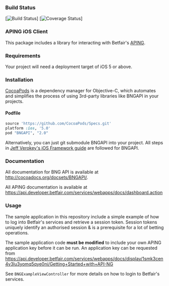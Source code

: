### Build Status

[![Build Status](https://travis-ci.org/betfair/aping-ios-sdk.svg?branch=master)]
[![Coverage Status](https://img.shields.io/coveralls/betfair/aping-ios-sdk.svg)]

### APING iOS Client

This package includes a library for interacting with Betfair's [APING](https://api.developer.betfair.com/services/webapps/docs/display/1smk3cen4v3lu3yomq5qye0ni/API-NG+Overview).

### Requirements

Your project will need a deployment target of iOS 5 or above.

### Installation

[CocoaPods](http://cocoapods.org) is a dependency manager for Objective-C, which automates and simplifies the process of using 3rd-party libraries like BNGAPI in your projects.

#### Podfile

```ruby
source 'https://github.com/CocoaPods/Specs.git'
platform :ios, '5.0'
pod "BNGAPI", "2.0"
```

Alternatively, you can just git submodule BNGAPI into your project. All steps in [Jeff Verokey's iOS Framework guide](https://github.com/jverkoey/iOS-Framework) are followed for BNGAPI.

### Documentation

All documentation for BNG API is available at http://cocoadocs.org/docsets/BNGAPI/.

All APING documentation is available at https://api.developer.betfair.com/services/webapps/docs/dashboard.action

### Usage

The sample application in this repository include a simple example of how to log into Betfair's services and retrieve a session token. Session tokens uniquely identify an authorised session & is a prerequisite for a lot of betting operations.

The sample application code **must be modified** to include your own APING application key before it can be run.
An application key can be requested from https://api.developer.betfair.com/services/webapps/docs/display/1smk3cen4v3lu3yomq5qye0ni/Getting+Started+with+API-NG

See `BNGExampleViewController` for more details on how to login to Betfair's services.
